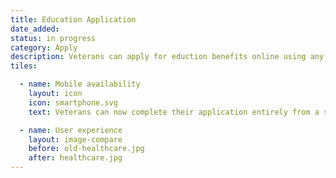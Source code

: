 ```yaml
---
title: Education Application
date_added:
status: in progress
category: Apply
description: Veterans can apply for eduction benefits online using any device.
tiles:

  - name: Mobile availability
    layout: icon
    icon: smartphone.svg
    text: Veterans can now complete their application entirely from a smartphone

  - name: User experience
    layout: image-compare
    before: old-healthcare.jpg
    after: healthcare.jpg
---
```

